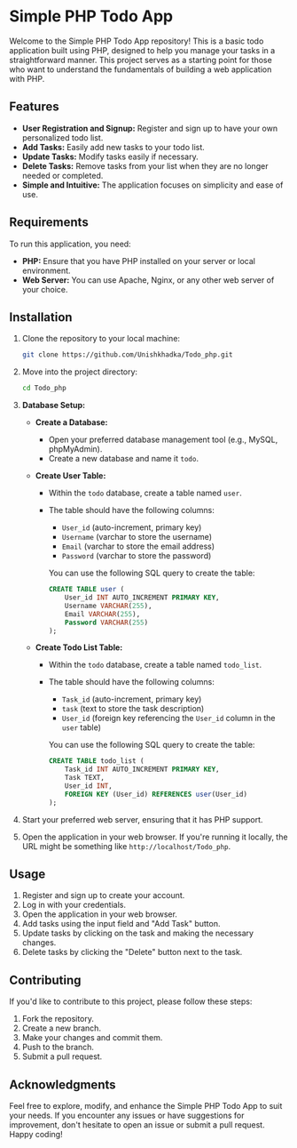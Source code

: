 # Simple PHP Todo App

Welcome to the Simple PHP Todo App repository! This is a basic todo application built using PHP, designed to help you manage your tasks in a straightforward manner. This project serves as a starting point for those who want to understand the fundamentals of building a web application with PHP.

## Features
-  **User Registration and Signup:** Register and sign up to have your own personalized todo list.
- **Add Tasks:** Easily add new tasks to your todo list.
- **Update Tasks:** Modify tasks easily if necessary.
- **Delete Tasks:** Remove tasks from your list when they are no longer needed or completed.
- **Simple and Intuitive:** The application focuses on simplicity and ease of use.

## Requirements

To run this application, you need:

- **PHP:** Ensure that you have PHP installed on your server or local environment.
- **Web Server:** You can use Apache, Nginx, or any other web server of your choice.

## Installation

1. Clone the repository to your local machine:

    ```bash
    git clone https://github.com/Unishkhadka/Todo_php.git
    ```

2. Move into the project directory:

    ```bash
    cd Todo_php
    ```

3. **Database Setup:**

   - **Create a Database:**
     - Open your preferred database management tool (e.g., MySQL, phpMyAdmin).
     - Create a new database and name it `todo`.

   - **Create User Table:**
     - Within the `todo` database, create a table named `user`.
     - The table should have the following columns:
       - `User_id` (auto-increment, primary key)
       - `Username` (varchar to store the username)
       - `Email` (varchar to store the email address)
       - `Password` (varchar to store the password)

       You can use the following SQL query to create the table:

       ```sql
       CREATE TABLE user (
           User_id INT AUTO_INCREMENT PRIMARY KEY,
           Username VARCHAR(255),
           Email VARCHAR(255),
           Password VARCHAR(255)
       );
       ```

   - **Create Todo List Table:**
     - Within the `todo` database, create a table named `todo_list`.
     - The table should have the following columns:
       - `Task_id` (auto-increment, primary key)
       - `task` (text to store the task description)
       - `User_id` (foreign key referencing the `User_id` column in the `user` table)

       You can use the following SQL query to create the table:

       ```sql
       CREATE TABLE todo_list (
           Task_id INT AUTO_INCREMENT PRIMARY KEY,
           Task TEXT,
           User_id INT,
           FOREIGN KEY (User_id) REFERENCES user(User_id)
       );
       ```
4. Start your preferred web server, ensuring that it has PHP support.

5. Open the application in your web browser. If you're running it locally, the URL might be something like `http://localhost/Todo_php`.

## Usage

1. Register and sign up to create your account.
2. Log in with your credentials.
2. Open the application in your web browser.
3. Add tasks using the input field and "Add Task" button.
4. Update tasks by clicking on the task and making the necessary changes.
5. Delete tasks by clicking the "Delete" button next to the task.

## Contributing

If you'd like to contribute to this project, please follow these steps:

1. Fork the repository.
2. Create a new branch.
3. Make your changes and commit them.
4. Push to the branch.
5. Submit a pull request.

## Acknowledgments

Feel free to explore, modify, and enhance the Simple PHP Todo App to suit your needs. If you encounter any issues or have suggestions for improvement, don't hesitate to open an issue or submit a pull request. Happy coding!

